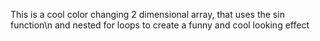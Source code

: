 This is a cool color changing 2 dimensional array, that uses the sin function\n and nested for loops to create a funny and cool looking effect
